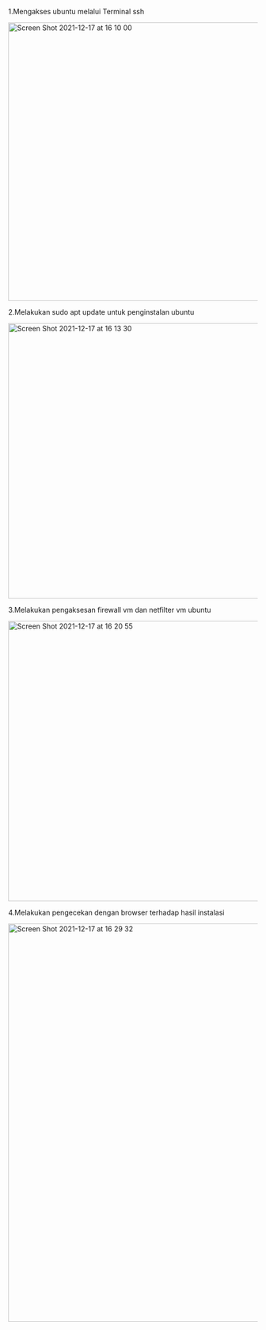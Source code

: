 1.Mengakses ubuntu melalui Terminal ssh

<img width="562" alt="Screen Shot 2021-12-17 at 16 10 00" src="https://user-images.githubusercontent.com/60720642/146583022-56d0e552-246a-4be9-aeb9-6917ad3cc0d4.png">

2.Melakukan sudo apt update untuk penginstalan ubuntu

<img width="556" alt="Screen Shot 2021-12-17 at 16 13 30" src="https://user-images.githubusercontent.com/60720642/146583256-3c6a3cf7-2db8-4137-ad42-3b57186bbf9d.png">

3.Melakukan pengaksesan firewall vm dan netfilter vm ubuntu

<img width="566" alt="Screen Shot 2021-12-17 at 16 20 55" src="https://user-images.githubusercontent.com/60720642/146583366-b3b5e45a-aff2-4e66-be16-4aaeaafc9c90.png">

4.Melakukan pengecekan dengan browser terhadap hasil instalasi

<img width="804" alt="Screen Shot 2021-12-17 at 16 29 32" src="https://user-images.githubusercontent.com/60720642/146583476-f5a6b6f4-54ed-4d88-80af-9f66e5953569.png">
